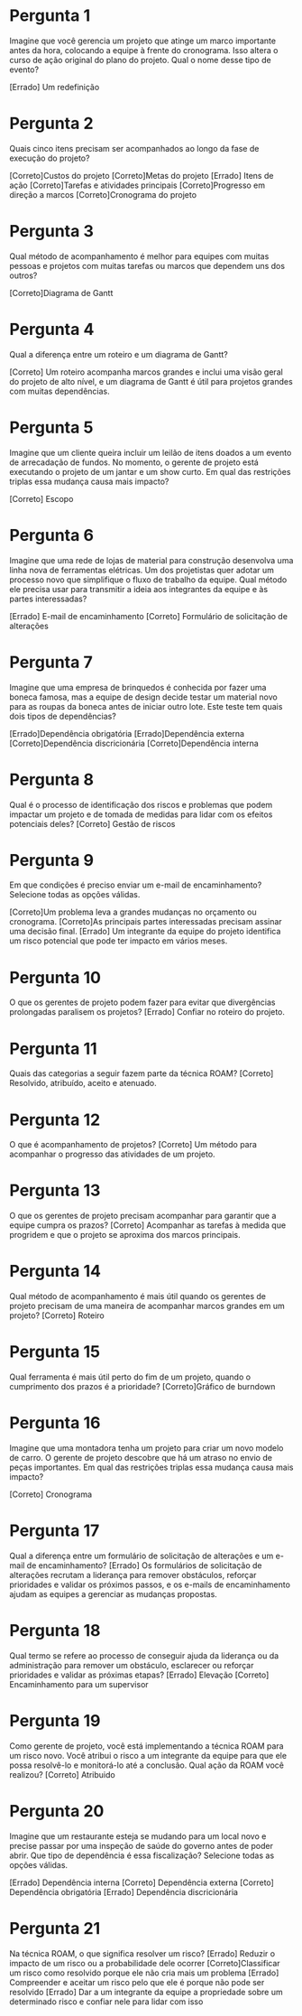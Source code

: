 # Pergunta 1
Imagine que você gerencia um projeto que atinge um marco importante antes da hora, colocando a equipe à frente do cronograma. Isso altera o curso de ação original do plano do projeto. Qual o nome desse tipo de evento?

[Errado] Um redefinição

# Pergunta 2
Quais cinco itens precisam ser acompanhados ao longo da fase de execução do projeto?

[Correto]Custos do projeto
[Correto]Metas do projeto
[Errado] Itens de ação
[Correto]Tarefas e atividades principais
[Correto]Progresso em direção a marcos
[Correto]Cronograma do projeto


# Pergunta 3
Qual método de acompanhamento é melhor para equipes com muitas pessoas e projetos com muitas tarefas ou marcos que dependem uns dos outros?

[Correto]Diagrama de Gantt

# Pergunta 4
Qual a diferença entre um roteiro e um diagrama de Gantt? 

[Correto] Um roteiro acompanha marcos grandes e inclui uma visão geral do projeto de alto nível, e um diagrama de Gantt é útil para projetos grandes com muitas dependências.

# Pergunta 5
Imagine que um cliente queira incluir um leilão de itens doados a um evento de arrecadação de fundos. No momento, o gerente de projeto está executando o projeto de um jantar e um show curto. Em qual das restrições triplas essa mudança causa mais impacto?

[Correto] Escopo

# Pergunta 6
Imagine que uma rede de lojas de material para construção desenvolva uma linha nova de ferramentas elétricas. Um dos projetistas quer adotar um processo novo que simplifique o fluxo de trabalho da equipe. Qual método ele precisa usar para transmitir a ideia aos integrantes da equipe e às partes interessadas?

[Errado] E-mail de encaminhamento
[Correto] Formulário de solicitação de alterações

# Pergunta 7
Imagine que uma empresa de brinquedos é conhecida por fazer uma boneca famosa, mas a equipe de design decide testar um material novo para as roupas da boneca antes de iniciar outro lote. Este teste tem quais dois tipos de dependências? 

[Errado]Dependência obrigatória
[Errado]Dependência externa
[Correto]Dependência discricionária
[Correto]Dependência interna

# Pergunta 8
Qual é o processo de identificação dos riscos e problemas que podem impactar um projeto e de tomada de medidas para lidar com os efeitos potenciais deles? 
[Correto] Gestão de riscos


# Pergunta 9
Em que condições é preciso enviar um e-mail de encaminhamento? Selecione todas as opções válidas.

[Correto]Um problema leva a grandes mudanças no orçamento ou cronograma.
[Correto]As principais partes interessadas precisam assinar uma decisão final.
[Errado] Um integrante da equipe do projeto identifica um risco potencial que pode ter impacto em vários meses.

# Pergunta 10
O que os gerentes de projeto podem fazer para evitar que divergências prolongadas paralisem os projetos?
[Errado] Confiar no roteiro do projeto.

# Pergunta 11
Quais das categorias a seguir fazem parte da técnica ROAM? 
[Correto] Resolvido, atribuído, aceito e atenuado.

# Pergunta 12
O que é acompanhamento de projetos? 
[Correto] Um método para acompanhar o progresso das atividades de um projeto.

# Pergunta 13
O que os gerentes de projeto precisam acompanhar para garantir que a equipe cumpra os prazos?
[Correto] Acompanhar as tarefas à medida que progridem e que o projeto se aproxima dos marcos principais.

# Pergunta 14
Qual método de acompanhamento é mais útil quando os gerentes de projeto precisam de uma maneira de acompanhar marcos grandes em um projeto?
[Correto] Roteiro

# Pergunta 15
Qual ferramenta é mais útil perto do fim de um projeto, quando o cumprimento dos prazos é a prioridade?
[Correto]Gráfico de burndown

# Pergunta 16
Imagine que uma montadora tenha um projeto para criar um novo modelo de carro. O gerente de projeto descobre que há um atraso no envio de peças importantes. Em qual das restrições triplas essa mudança causa mais impacto?

[Correto] Cronograma

# Pergunta 17
Qual a diferença entre um formulário de solicitação de alterações e um e-mail de encaminhamento?
[Errado] Os formulários de solicitação de alterações recrutam a liderança para remover obstáculos, reforçar prioridades e validar os próximos passos, e os e-mails de encaminhamento ajudam as equipes a gerenciar as mudanças propostas.

# Pergunta 18
Qual termo se refere ao processo de conseguir ajuda da liderança ou da administração para remover um obstáculo, esclarecer ou reforçar prioridades e validar as próximas etapas?
[Errado]  Elevação
[Correto] Encaminhamento para um supervisor

# Pergunta 19
Como gerente de projeto, você está implementando a técnica ROAM para um risco novo. Você atribui o risco a um integrante da equipe para que ele possa resolvê-lo e monitorá-lo até a conclusão. Qual ação da ROAM você realizou?
[Correto] Atribuido

# Pergunta 20
Imagine que um restaurante esteja se mudando para um local novo e precise passar por uma inspeção de saúde do governo antes de poder abrir. Que tipo de dependência é essa fiscalização? Selecione todas as opções válidas.

[Errado] Dependência interna
[Correto] Dependência externa
[Correto] Dependência obrigatória
[Errado] Dependência discricionária

# Pergunta 21
Na técnica ROAM, o que significa resolver um risco?
[Errado] Reduzir o impacto de um risco ou a probabilidade dele ocorrer
[Correto]Classificar um risco como resolvido porque ele não cria mais um problema
[Errado] Compreender e aceitar um risco pelo que ele é porque não pode ser resolvido
[Errado] Dar a um integrante da equipe a propriedade sobre um determinado risco e confiar nele para lidar com isso


